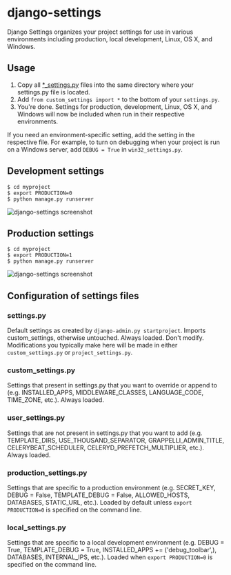 django-settings
===============

Django Settings organizes your project settings for use in various environments including production, local development, Linux, OS X, and Windows.

## Usage

1. Copy all [*_settings.py](https://github.com/django-settings/django-settings/tree/master/myproject/myproject) files into the same directory where your settings.py file is located.
2. Add `from custom_settings import *` to the bottom of your `settings.py`.
3. You're done. Settings for production, development, Linux, OS X, and Windows will now be included when run in their respective environments.

If you need an environment-specific setting, add the setting in the respective file. For example, to turn on debugging when your project is run on a Windows server, add `DEBUG = True` in `win32_settings.py`.

## Development settings

    $ cd myproject
    $ export PRODUCTION=0
    $ python manage.py runserver
![django-settings screenshot](https://raw.github.com/django-settings/django-settings/master/screenshot/development-settings.png "")

## Production settings

    $ cd myproject
    $ export PRODUCTION=1
    $ python manage.py runserver

![django-settings screenshot](https://raw.github.com/django-settings/django-settings/master/screenshot/production-settings.png "")

## Configuration of settings files

### settings.py
Default settings as created by `django-admin.py startproject`. Imports custom_settings, otherwise untouched. Always loaded. Don't modify. Modifications you typically make here will be made in either `custom_settings.py` or `project_settings.py`.

### custom_settings.py
Settings that present in settings.py that you want to override or append to (e.g. INSTALLED_APPS, MIDDLEWARE_CLASSES, LANGUAGE_CODE, TIME_ZONE, etc.). Always loaded.

### user_settings.py
Settings that are not present in settings.py that you want to add (e.g. TEMPLATE_DIRS, USE_THOUSAND_SEPARATOR, GRAPPELLI_ADMIN_TITLE, CELERYBEAT_SCHEDULER, CELERYD_PREFETCH_MULTIPLIER, etc.). Always loaded.

### production_settings.py
Settings that are specific to a production environment (e.g. SECRET_KEY, DEBUG = False, TEMPLATE_DEBUG = False, ALLOWED_HOSTS, DATABASES, STATIC_URL, etc.). Loaded by default unless `export PRODUCTION=0` is specified on the command line.

### local_settings.py
Settings that are specific to a local development environment (e.g. DEBUG = True, TEMPLATE_DEBUG = True, INSTALLED_APPS += ('debug_toolbar',), DATABASES, INTERNAL_IPS, etc.). Loaded when `export PRODUCTION=0` is specified on the command line.
